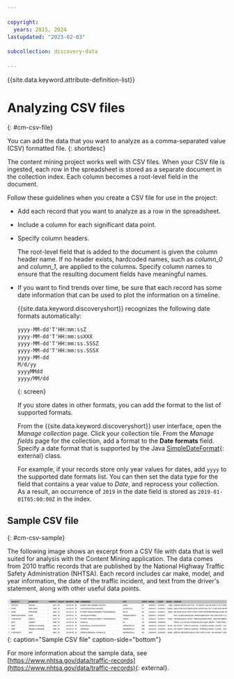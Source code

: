 ```yaml
---

copyright:
  years: 2015, 2024
lastupdated: "2023-02-03"

subcollection: discovery-data

---
```


{{site.data.keyword.attribute-definition-list}}

# Analyzing CSV files
{: #cm-csv-file}

You can add the data that you want to analyze as a comma-separated value (CSV) formatted file.
{: shortdesc}

The content mining project works well with CSV files. When your CSV file is ingested, each row in the spreadsheet is stored as a separate document in the collection index. Each column becomes a root-level field in the document.

Follow these guidelines when you create a CSV file for use in the project:

-   Add each record that you want to analyze as a row in the spreadsheet.
-   Include a column for each significant data point.
-   Specify column headers.

    The root-level field that is added to the document is given the column header name. If no header exists, hardcoded names, such as *column_0* and *column_1*, are applied to the columns. Specify column names to ensure that the resulting document fields have meaningful names.

-   If you want to find trends over time, be sure that each record has some date information that can be used to plot the information on a timeline.

    {{site.data.keyword.discoveryshort}} recognizes the following date formats automatically:

    ```text
    yyyy-MM-dd'T'HH:mm:ssZ
    yyyy-MM-dd'T'HH:mm:ssXXX
    yyyy-MM-dd'T'HH:mm:ss.SSSZ
    yyyy-MM-dd'T'HH:mm:ss.SSSX
    yyyy-MM-dd
    M/d/yy
    yyyyMMdd
    yyyy/MM/dd
    ```
    {: screen}

    If you store dates in other formats, you can add the format to the list of supported formats. 
    
    From the {{site.data.keyword.discoveryshort}} user interface, open the *Manage collection* page. Click your collection tile. From the *Manage fields* page for the collection, add a format to the **Date formats** field. Specify a date format that is supported by the Java [SimpleDateFormat](https://docs.oracle.com/javase/8/docs/api/java/text/SimpleDateFormat.html){: external} class.
    
    For example, if your records store only year values for dates, add `yyyy` to the supported date formats list. You can then set the data type for the field that contains a year value to *Date*, and reprocess your collection. As a result, an occurrence of `2019` in the date field is stored as `2019-01-01T05:00:00Z` in the index.

## Sample CSV file
{: #cm-csv-sample}

The following image shows an excerpt from a CSV file with data that is well suited for analysis with the Content Mining application. The data comes from 2010 traffic records that are published by the National Highway Traffic Safety Administration (NHTSA). Each record includes car make, model, and year information, the date of the traffic incident, and text from the driver's statement, along with other useful data points.

![Shows an excerpt from a csv file with the columns: MAKETXT, MODELTXT, YEARTXT, CRASH, FAILDATE, FIRE, COMPDESC, CITY, STATE, DATEA, LDATE, MILES, CDESCR](images/cm-csv-sample.png){: caption="Sample CSV file" caption-side="bottom"}

For more information about the sample data, see [https://www.nhtsa.gov/data/traffic-records](https://www.nhtsa.gov/data/traffic-records){: external}.
